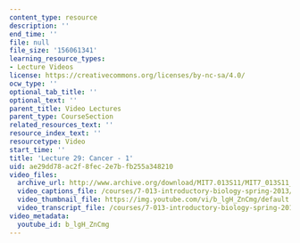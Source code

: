 ```yaml
---
content_type: resource
description: ''
end_time: ''
file: null
file_size: '156061341'
learning_resource_types:
- Lecture Videos
license: https://creativecommons.org/licenses/by-nc-sa/4.0/
ocw_type: ''
optional_tab_title: ''
optional_text: ''
parent_title: Video Lectures
parent_type: CourseSection
related_resources_text: ''
resource_index_text: ''
resourcetype: Video
start_time: ''
title: 'Lecture 29: Cancer - 1'
uid: ae29dd78-ac2f-8fec-2e7b-fb255a348210
video_files:
  archive_url: http://www.archive.org/download/MIT7.013S11/MIT7_013S11_lec29_300k.mp4
  video_captions_file: /courses/7-013-introductory-biology-spring-2013/2b934ba5deed521a8337879462fee26a_b_lgH_ZnCmg.vtt
  video_thumbnail_file: https://img.youtube.com/vi/b_lgH_ZnCmg/default.jpg
  video_transcript_file: /courses/7-013-introductory-biology-spring-2013/4aeda08132855ce681cbb60c0b4f11cc_b_lgH_ZnCmg.pdf
video_metadata:
  youtube_id: b_lgH_ZnCmg
---
```

